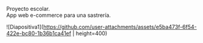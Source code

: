 Proyecto escolar.<br>
App web e-commerce para una sastrería. <br>

![Diapositiva1](https://github.com/user-attachments/assets/e5ba473f-6f54-422e-bc80-1b36b1ca41ef | height=400)
